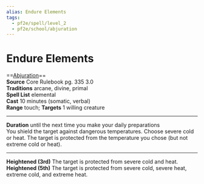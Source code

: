 ```yaml
---
alias: Endure Elements
tags:
  - pf2e/spell/level_2
  - pf2e/school/abjuration
---
```


# Endure Elements

==[Abjuration](../../../Traits/Abjuration.md)==  
__Source__ Core Rulebook pg. 335 3.0  
**Traditions** arcane, divine, primal  
**Spell List** elemental  
**Cast** 10 minutes (somatic, verbal)  
**Range** touch; **Targets** 1 willing creature

---

**Duration** until the next time you make your daily preparations  
You shield the target against dangerous temperatures. Choose severe cold or heat. The target is protected from the temperature you chose (but not extreme cold or heat).

<hr>

**Heightened (3rd)** The target is protected from severe cold and heat.  
**Heightened (5th)** The target is protected from severe cold, severe heat, extreme cold, and extreme heat.

